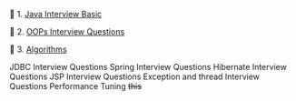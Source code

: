 :herb: 1. [Java Interview Basic](/java/basic.md)

:herb: 2. [OOPs Interview Questions](/java/oops.md)

:herb: 3. [Algorithms](/algorithms/README.md)


JDBC Interview Questions
Spring Interview Questions
Hibernate Interview Questions
JSP Interview Questions
Exception and thread Interview Questions
Performance Tuning
~~this~~
